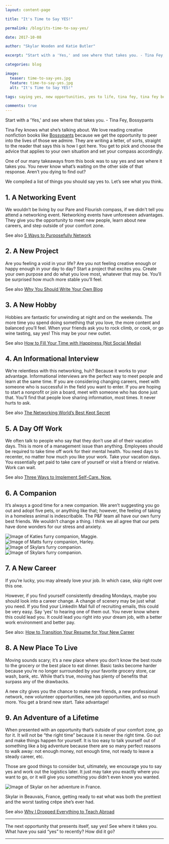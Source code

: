```yaml
---
layout: content-page

title: "It's Time to Say YES!"

permalink: /blog/its-time-to-say-yes/

date: 2017-10-08

author: "Skylar Wooden and Katie Butler"

excerpt: "Start with a 'Yes,' and see where that takes you. - Tina Fey, Bossypants"

categories: blog

image:
  teaser: time-to-say-yes.jpg
  feature: time-to-say-yes.jpg
  alt: "It's Time to Say YES!"

tags: saying yes, new opportunities, yes to life, tina fey, tina fey bossypants

comments: true
---
```


<span class="italicizeText">Start with a 'Yes,' and see where that takes you.</span> - Tina Fey, Bossypants

Tina Fey knows what she’s talking about. We love reading creative nonfiction books like <a href="http://amzn.to/2xoZGnV" target="_blank">Bossypants</a> because we get the opportunity to peer into the lives of those we admire. They are writing a letter, of sorts, straight to the reader that says this is how I got here. You get to pick and choose the advice that applies to your own situation and set your compass accordingly.

One of our many takeaways from this book was to say <span class="boldText">yes</span> and see where it takes you. You never know what’s waiting on the other side of that response. Aren’t you dying to find out? 

We compiled a list of things you should say yes to. Let’s see what you think.

## 1. A Networking Event

We wouldn’t be living by our Pare and Flourish compass, if we didn't tell you attend a networking event. Networking events have unforeseen advantages. They give you the opportunity to meet new people, learn about new careers, and step outside of your comfort zone. 

See also <a href="/blog/five-ways-to-purposefully-network/">5 Ways to Purposefully Network</a>

## 2. A New Project

Are you feeling a void in your life? Are you not feeling creative enough or happy enough in your day to day? Start a project that excites you. Create your own purpose and do what you love most, whatever that may be. You’ll be surprised how much more stable you’ll feel. 

See also <a href="/blog/why-you-should-write-your-own-blog/">Why You Should Write Your Own Blog</a>

## 3. A New Hobby

Hobbies are fantastic for unwinding at night and on the weekends. The more time you spend doing something that you love, the more content and balanced you’ll feel. When your friends ask you to rock climb, or cook, or go wine tasting, say yes! This may be your new outlet. 

See also <a href="/blog/how-to-fill-your-time-with-happiness-not-social-media/">How to Fill Your Time with Happiness (Not Social Media)</a>

## 4. An Informational Interview

We’re relentless with this networking, huh? Because it works to your advantage. Informational interviews are the perfect way to meet people and learn at the same time. If you are considering changing careers, meet with someone who is successful in the field you want to enter. If you are hoping to start a nonprofit or join a board, meet with someone who has done just that. You’ll find that people love sharing information, most times. It never hurts to ask. 

See also <a href="/blog/the-networking-worlds-best-kept-secret/">The Networking World’s Best Kept Secret</a>

## 5. A Day Off Work

We often talk to people who say that they don’t use all of their vacation days. This is more of a management issue than anything. Employees should be required to take time off work for their mental health. You need days to recenter, no matter how much you like your work. Take your vacation days. You essentially get paid to take care of yourself or visit a friend or relative. Work can wait. 

See also <a href="/blog/three-ways-to-implement-self-care-now/">Three Ways to Implement Self-Care. Now.</a>

## 6. A Companion

It’s always a good time for a new companion. We aren’t suggesting you go out and adopt five pets, or anything like that; however, the feeling of taking in a homeless animal is indescribable. The P&F team all have our own furry best friends. We wouldn’t change a thing. I think we all agree that our pets have done wonders for our stress and anxiety.

<div class="row">
  <div class="col-sm-3 col-xs-6">
    <img class="img-fluid" src="/images/posts/time-to-say-yes/pet1.jpg" alt="Image of Katies furry companion, Maggie.">
  </div>
  <div class="col-sm-3 col-xs-6">
    <img class="img-fluid" src="/images/posts/time-to-say-yes/pet2.jpg" alt="Image of Matts furry companion, Harley.">
  </div>
  <div class="col-sm-3 col-xs-6">
    <img class="img-fluid" src="/images/posts/time-to-say-yes/pet3.jpg" alt="Image of Skylars furry companion.">
  </div>
  <div class="col-sm-3 col-xs-6">
    <img class="img-fluid" src="/images/posts/time-to-say-yes/pet4.jpg" alt="Image of Skylars furry companion.">
  </div>
</div>

## 7. A New Career

If you’re lucky, you may already love your job. In which case, skip right over this one. 

However, if you find yourself consistently dreading Mondays, maybe you should look into a career change. A change of scenery may be just what you need. If you find your LinkedIn Mail full of recruiting emails, this could be very easy. Say ‘yes’ to hearing one of them out. You never know where this could lead you. It could lead you right into your dream job, with a better work environment and better pay. 

See also: <a href="/blog/how-to-transition-your-resume-for-your-new-career/">How to Transition Your Resume for Your New Career</a>

## 8. A New Place To Live

Moving sounds scary; it’s a new place where you don’t know the best route to the grocery or the best place to eat dinner. Basic tasks become harder because you’re no longer surrounded by your favorite grocery store, car wash, bank, etc. While that’s true, moving has plenty of benefits that surpass any of the drawbacks. 

A new city gives you the chance to make new friends, a new professional network, new volunteer opportunities, new job opportunities, and so much more. You get a brand new start. Take advantage! 

## 9. An Adventure of a Lifetime

<div class="row">
  <div class="col-sm-8 col-xs-12">
    <p>When presented with an opportunity that’s outside of your comfort zone, go for it. It will not be “the right time” because it is never the right time. Go out and make things happen for yourself. It is too easy to talk yourself out of something like a big adventure because there are so many perfect reasons to walk away: not enough money, not enough time, not ready to leave a steady career, etc.</p>
    <p>Those are good things to consider but, ultimately, we encourage you to say yes and work out the logistics later. It just may take you exactly where you want to go, or it will give you something you didn’t even know you wanted.</p>
  </div>
  <div class="col-sm-4 col-xs-12">
    <img class="img-fluid" src="/images/posts/time-to-say-yes/skylar-adventure.jpg" alt="Image of Skylar on her adventure in France.">
    <p class="imageCaption">Skylar in Beauvais, France, getting ready to eat what was both the prettiest and the worst tasting crêpe she’s ever had.</p>
  </div>
</div>

See also <a href="/blog/why-i-dropped-everything-to-teach-abroad/">Why I Dropped Everything to Teach Abroad</a>

<hr class="secondary">

The next opportunity that presents itself, say yes! See where it takes you. What have you said “yes” to recently? How did it go?

<hr class="secondary">
